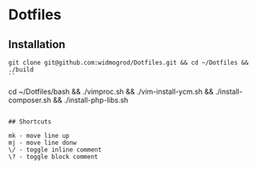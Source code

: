 # Dotfiles
## Installation

```
git clone git@github.com:widmogrod/Dotfiles.git && cd ~/Dotfiles && ./build
``

```
cd ~/Dotfiles/bash && ./vimproc.sh && ./vim-install-ycm.sh && ./install-composer.sh && ./install-php-libs.sh
```

## Shortcuts

mk - move line up
mj - move line donw
\/ - toggle inline comment
\? - toggle block comment
